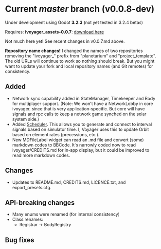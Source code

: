 # Current _master_ branch (v0.0.8-dev)
Under development using Godot **3.2.3** (not yet tested in 3.2.4 betas)

Requires: **ivoyager_assets-0.0.7**: [download here](https://github.com/ivoyager/downloads/releases/tag/v0.0.7-alpha)

Not much here yet! See recent changes in v0.0.7.md above.

**Repository name changes!** I changed the names of two repositories removing the "ivoyager_" prefix from "planetarium" and "project_template". The old URLs will continue to work so nothing should break. But you might want to update your fork and local repository names (and Git remotes) for consistency. 

## Added
* Network sync capability added in StateManager, Timekeeper and Body for multiplayer support. (Note: We won't have a NetworkLobby in core ivoyager, since that is very application-specific. But core will have signals and rpc calls to keep a network game synched on the solar system side.)
* Added [Scheduler](https://github.com/ivoyager/ivoyager/blob/master/prog_refs/scheduler.gd). This allows you to generate and connect to interval signals based on simulator time. I, Voyager uses this to update Orbit based on element rates (precessions, etc.).
* New MDFileLabel widget can read an .md file and convert (some) markdown codes to BBCode. It's narrowly coded now to read ivoyager/CREDITS.md for in-app display, but it could be improved to read more markdown codes.

## Changes
* Updates to README.md, CREDITS.md, LICENCE.txt, and export_presets.cfg.

## API-breaking changes
* Many enums were renamed (for internal consistency)
* Class renames:
    * Registrar -> BodyRegistry

## Bug fixes
